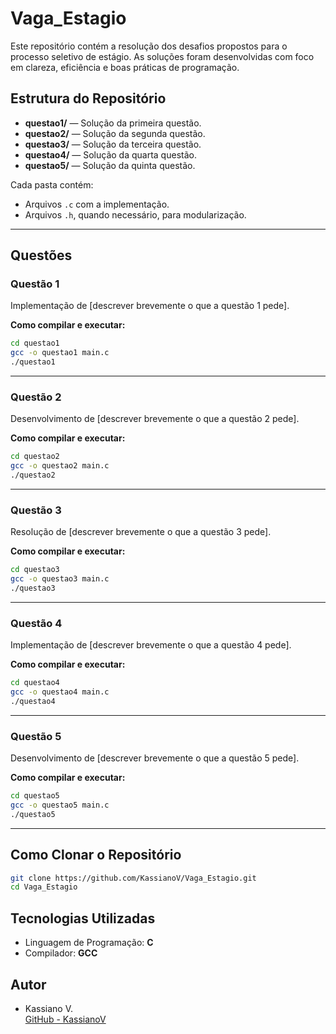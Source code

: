 # Vaga_Estagio

Este repositório contém a resolução dos desafios propostos para o processo seletivo de estágio. As soluções foram desenvolvidas com foco em clareza, eficiência e boas práticas de programação.

## Estrutura do Repositório

- **questao1/** — Solução da primeira questão.
- **questao2/** — Solução da segunda questão.
- **questao3/** — Solução da terceira questão.
- **questao4/** — Solução da quarta questão.
- **questao5/** — Solução da quinta questão.

Cada pasta contém:
- Arquivos `.c` com a implementação.
- Arquivos `.h`, quando necessário, para modularização.

---

## Questões

### Questão 1
Implementação de [descrever brevemente o que a questão 1 pede].

**Como compilar e executar:**
```bash
cd questao1
gcc -o questao1 main.c
./questao1
```

---

### Questão 2
Desenvolvimento de [descrever brevemente o que a questão 2 pede].

**Como compilar e executar:**
```bash
cd questao2
gcc -o questao2 main.c
./questao2
```

---

### Questão 3
Resolução de [descrever brevemente o que a questão 3 pede].

**Como compilar e executar:**
```bash
cd questao3
gcc -o questao3 main.c
./questao3
```

---

### Questão 4
Implementação de [descrever brevemente o que a questão 4 pede].

**Como compilar e executar:**
```bash
cd questao4
gcc -o questao4 main.c
./questao4
```

---

### Questão 5
Desenvolvimento de [descrever brevemente o que a questão 5 pede].

**Como compilar e executar:**
```bash
cd questao5
gcc -o questao5 main.c
./questao5
```

---

## Como Clonar o Repositório

```bash
git clone https://github.com/KassianoV/Vaga_Estagio.git
cd Vaga_Estagio
```

## Tecnologias Utilizadas

- Linguagem de Programação: **C**
- Compilador: **GCC**

## Autor

- Kassiano V.  
[GitHub - KassianoV](https://github.com/KassianoV)

